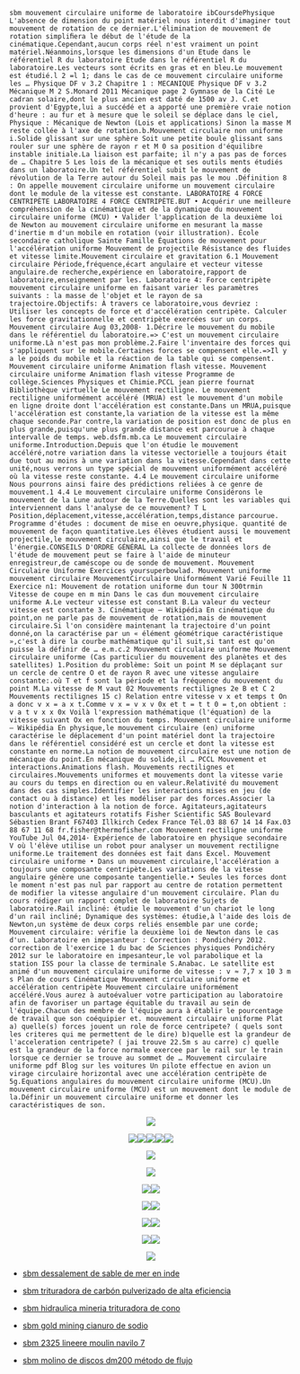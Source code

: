 
```
sbm mouvement circulaire uniforme de laboratoire ibCoursdePhysique L'absence de dimension du point matériel nous interdit d'imaginer tout mouvement de rotation de ce dernier.L'élimination de mouvement de rotation simpliﬁera le début de l'étude de la cinématique.Cependant,aucun corps réel n'est vraiment un point matériel.Néanmoins,lorsque les dimensions d'un Etude dans le référentiel R du laboratoire Etude dans le référentiel R du laboratoire.Les vecteurs sont écrits en gras et en bleu.Le mouvement est étudié.l 2 =l 1; dans le cas de ce mouvement circulaire uniforme les … Physique DF v 3.2 Chapitre 1 : MECANIQUE Physique DF v 3.2 Mécanique M 2 S.Monard 2011 Mécanique page 2 Gymnase de la Cité Le cadran solaire,dont le plus ancien est daté de 1500 av J. C.et provient d'Egypte,lui a succédé et a apporté une première vraie notion d'heure : au fur et à mesure que le soleil se déplace dans le ciel, Physique : Mécanique de Newton (Lois et applications) Sinon la masse M reste collée à l'axe de rotation.b.Mouvement circulaire non uniforme i.Solide glissant sur une sphère Soit une petite boule glissant sans rouler sur une sphère de rayon r et M 0 sa position d'équilibre instable initiale.La liaison est parfaite; il n'y a pas pas de forces de … Chapitre 5 Les lois de la mécanique et ses outils ments étudiés dans un laboratoire.Un tel référentiel subit le mouvement de révolution de la Terre autour du Soleil mais pas le mou .Définition 8 : On appelle mouvement circulaire uniforme un mouvement circulaire dont le module de la vitesse est constante. LABORATOIRE 4 FORCE CENTRIPÈTE LABORATOIRE 4 FORCE CENTRIPÈTE.BUT • Acquérir une meilleure compréhension de la cinématique et de la dynamique du mouvement circulaire uniforme (MCU) • Valider l'application de la deuxième loi de Newton au mouvement circulaire uniforme en mesurant la masse d'inertie m d'un mobile en rotation (voir illustration). École secondaire catholique Sainte Famille Équations de mouvement pour l'accélération uniforme Mouvement de projectile Résistance des fluides et vitesse limite.Mouvement circulaire et gravitation 6.1 Mouvement circulaire Période,fréquence,écart angulaire et vecteur vitesse angulaire.de recherche,expérience en laboratoire,rapport de laboratoire,enseignement par les. Laboratoire 4: Force centripète mouvement circulaire uniforme en faisant varier les paramètres suivants : la masse de l'objet et le rayon de sa trajectoire.Objectifs: À travers ce laboratoire,vous devriez : Utiliser les concepts de force et d'accélération centripète. Calculer les force gravitationnelle et centripète exercées sur un corps. Mouvement circulaire Aug 03,2008· 1.Décrire le mouvement du mobile dans le référentiel du laboratoire.=> C'est un mouvement circulaire uniforme.Là n'est pas mon problème.2.Faire l'inventaire des forces qui s'appliquent sur le mobile.Certaines forces se compensent elle.=>Il y a le poids du mobile et la réaction de la table qui se compensent. Mouvement circulaire uniforme Animation flash vitesse. Mouvement circulaire uniforme Animation flash vitesse Programme de collège.Sciences Physiques et Chimie.PCCL jean pierre fournat Bibliothèque virtuelle Le mouvement rectiligne. Le mouvement rectiligne uniformément accéléré (MRUA) est le mouvement d'un mobile en ligne droite dont l'accélération est constante.Dans un MRUA,puisque l'accélération est constante,la variation de la vitesse est la même chaque seconde.Par contre,la variation de position est donc de plus en plus grande,puisqu'une plus grande distance est parcourue à chaque intervalle de temps. web.dsfm.mb.ca Le mouvement circulaire uniforme.Introduction.Depuis que l'on étudie le mouvement accéléré,notre variation dans la vitesse vectorielle a toujours était due tout au moins à une variation dans la vitesse.Cependant dans cette unité,nous verrons un type spécial de mouvement uniformément accéléré où la vitesse reste constante. 4.4 Le mouvement circulaire uniforme Nous pourrons ainsi faire des prédictions reliées à ce genre de mouvement.1 4.4 Le mouvement circulaire uniforme Considérons le mouvement de la Lune autour de la Terre.Quelles sont les variables qui interviennent dans l'analyse de ce mouvement? T L Position,déplacement,vitesse,accélération,temps,distance parcourue. Programme d'études : document de mise en oeuvre,physique. quantité de mouvement de façon quantitative.Les élèves étudient aussi le mouvement projectile,le mouvement circulaire,ainsi que le travail et l'énergie.CONSEILS D'ORDRE GÉNÉRAL La collecte de données lors de l'étude de mouvement peut se faire à l'aide de minuteur enregistreur,de caméscope ou de sonde de mouvement. Mouvement Circulaire Uniforme Exercices yoursuperbowlad. Mouvement uniforme mouvement circulaire MouvementCirculaire Uniformément Varié Feuille 11 Exercice n1: Mouvement de rotation uniforme dun tour N 300trmin Vitesse de coupe en m min Dans le cas dun mouvement circulaire uniforme A.Le vecteur vitesse est constant B.La valeur du vecteur vitesse est constante 3. Cinématique — Wikipédia En cinématique du point,on ne parle pas de mouvement de rotation,mais de mouvement circulaire.Si l'on considère maintenant la trajectoire d'un point donné,on la caractérise par un « élément géométrique caractéristique »,c'est à dire la courbe mathématique qu'il suit,si tant est qu'on puisse la définir de … e.m.c.2 Mouvement circulaire uniforme Mouvement circulaire uniforme (Cas particulier du mouvement des planètes et des satellites) 1.Position du problème: Soit un point M se déplaçant sur un cercle de centre O et de rayon R avec une vitesse angulaire constante:.où T et f sont la période et la fréquence du mouvement du point M.La vitesse de M vaut 02 Mouvements rectilignes 2e B et C 2 Mouvements rectilignes 15 c) Relation entre vitesse v x et temps t On a donc v x = a x t.Comme v x = v x v 0x et t = t t 0 = t,on obtient : v a t v x x 0x Voilà l'expression mathématique (l'équation) de la vitesse suivant Ox en fonction du temps. Mouvement circulaire uniforme — Wikipédia En physique,le mouvement circulaire (en) uniforme caractérise le déplacement d'un point matériel dont la trajectoire dans le référentiel considéré est un cercle et dont la vitesse est constante en norme.La notion de mouvement circulaire est une notion de mécanique du point.En mécanique du solide,il … PCCL Mouvement et interactions.Animations flash. Mouvements rectilignes et circulaires.Mouvements uniformes et mouvements dont la vitesse varie au cours du temps en direction ou en valeur.Relativité du mouvement dans des cas simples.Identifier les interactions mises en jeu (de contact ou à distance) et les modéliser par des forces.Associer la notion d'interaction à la notion de force. Agitateurs,agitateurs basculants et agitateurs rotatifs Fisher Scientific SAS Boulevard Sébastien Brant F67403 Illkirch Cedex France Tél.03 88 67 14 14 Fax.03 88 67 11 68 fr.fisher@thermofisher.com Mouvement rectiligne uniforme YouTube Jul 04,2014· Expérience de laboratoire en physique secondaire V où l'élève utilise un robot pour analyser un mouvement rectiligne uniforme.Le traitement des données est fait dans Excel. Mouvement circulaire uniforme • Dans un mouvement circulaire,l'accélération a toujours une composante centripète.Les variations de la vitesse angulaire génère une composante tangentielle.• Seules les forces dont le moment n'est pas nul par rapport au centre de rotation permettent de modifier la vitesse angulaire d'un mouvement circulaire. Plan du cours rédiger un rapport complet de laboratoire Sujets de laboratoire.Rail incliné: étudie le mouvement d'un chariot le long d'un rail incliné; Dynamique des systèmes: étudie,à l'aide des lois de Newton,un système de deux corps reliés ensemble par une corde; Mouvement circulaire: vérifie la deuxième loi de Newton dans le cas d'un. Laboratoire en impesanteur : Correction : Pondichéry 2012. correction de l'exercice 1 du bac de Sciences physiques Pondichéry 2012 sur le laboratoire en impesanteur,le vol parabolique et la station ISS pour la classe de terminale S.Anabac. Le satellite est animé d'un mouvement circulaire uniforme de vitesse : v ≈ 7,7 x 10 3 m s Plan de cours Cinématique Mouvement circulaire uniforme et accélération centripète Mouvement circulaire uniformément accéléré.Vous aurez à autoévaluer votre participation au laboratoire afin de favoriser un partage équitable du travail au sein de l'équipe.Chacun des membre de l'équipe aura à établir le pourcentage de travail que son coéquipier et. mouvement circulaire uniforme Plat a) quelle(s) forces jouent un role de force centripete? ( quels sont les criteres qui me permettent de le dire) b)quelle est la grandeur de l'acceleration centripete? ( jai trouve 22.5m s au carre) c) quelle est la grandeur de la force normale exercee par le rail sur le train lorsque ce dernier se trouve au sommet de … Mouvement circulaire uniforme pdf Blog sur les voitures Un pilote effectue en avion un virage circulaire horizontal avec une accélération centripète de 5g.Equations angulaires du mouvement circulaire uniforme (MCU).Un mouvement circulaire uniforme (MCU) est un mouvement dont le module de la.Définir un mouvement circulaire uniforme et donner les caractéristiques de son. 
```

<div align="center">

<a href="https://es-crusher.shibang-china.com/github&k=sbm+mouvement+circulaire+uniforme+de+laboratoire+ib"><img src="https://static.shibang-china.com/es/crusher/logo.jpg"></a>

<a href="https://es-crusher.shibang-china.com/github&k=sbm+mouvement+circulaire+uniforme+de+laboratoire+ib"><img src="https://static.shibang-china.com/es/crusher/index.jpg"></a><a href="https://es-crusher.shibang-china.com/material.htmlgithub&k=sbm+mouvement+circulaire+uniforme+de+laboratoire+ib"><img src="https://static.shibang-china.com/es/crusher/material.jpg"></a><a href="https://es-crusher.shibang-china.com/application.htmlgithub&k=sbm+mouvement+circulaire+uniforme+de+laboratoire+ib"><img src="https://static.shibang-china.com/es/crusher/application.jpg"></a><a href="https://es-crusher.shibang-china.com/aboutus.htmlgithub&k=sbm+mouvement+circulaire+uniforme+de+laboratoire+ib"><img src="https://static.shibang-china.com/es/crusher/aboutus.jpg"></a><a href="https://es-crusher.shibang-china.com/contact.htmlgithub&k=sbm+mouvement+circulaire+uniforme+de+laboratoire+ib"><img src="https://static.shibang-china.com/es/crusher/contact.jpg"></a>

<a href="https://es-crusher.shibang-china.com/github&k=sbm+mouvement+circulaire+uniforme+de+laboratoire+ib"><img src="https://static.shibang-china.com/es/crusher/banner.jpg"></a>

<a href="https://swt.shibang-china.com/github&k=sbm+mouvement+circulaire+uniforme+de+laboratoire+ib"><img src="https://static.shibang-china.com/es/crusher/text.jpg"></a>

<a href="https://swt.shibang-china.com/github&k=sbm+mouvement+circulaire+uniforme+de+laboratoire+ib"><img src="https://static.shibang-china.com/es/crusher/chat.jpg"></a><a href="https://es-crusher.shibang-china.com/contact.htmlgithub&k=sbm+mouvement+circulaire+uniforme+de+laboratoire+ib"><img src="https://static.shibang-china.com/es/crusher/message.jpg"></a>

<a href="https://es-crusher.shibang-china.com/products/pe.htmlgithub&k=sbm+mouvement+circulaire+uniforme+de+laboratoire+ib"><img src="https://static.shibang-china.com/es/crusher/pe.jpg"></a><a href="https://es-crusher.shibang-china.com/products/pf.htmlgithub&k=sbm+mouvement+circulaire+uniforme+de+laboratoire+ib"><img src="https://static.shibang-china.com/es/crusher/pf.jpg"></a>

<a href="https://es-crusher.shibang-china.com/products/hpt.htmlgithub&k=sbm+mouvement+circulaire+uniforme+de+laboratoire+ib"><img src="https://static.shibang-china.com/es/crusher/hpt.jpg"></a><a href="https://es-crusher.shibang-china.com/products/vsi.htmlgithub&k=sbm+mouvement+circulaire+uniforme+de+laboratoire+ib"><img src="https://static.shibang-china.com/es/crusher/vsi.jpg"></a>

<a href="https://es-crusher.shibang-china.com/products/klv.htmlgithub&k=sbm+mouvement+circulaire+uniforme+de+laboratoire+ib"><img src="https://static.shibang-china.com/es/crusher/klv.jpg"></a><a href="https://es-crusher.shibang-china.com/products/portable.htmlgithub&k=sbm+mouvement+circulaire+uniforme+de+laboratoire+ib"><img src="https://static.shibang-china.com/es/crusher/portable.jpg"></a>

<a href="https://swt.shibang-china.com/github&k=sbm+mouvement+circulaire+uniforme+de+laboratoire+ib"><img src="https://static.shibang-china.com/es/crusher/case.jpg"></a>

</div>


* [sbm dessalement de sable de mer en inde](sbm%20dessalement%20de%20sable%20de%20mer%20en%20inde.md)

* [sbm trituradora de carbón pulverizado de alta eficiencia](sbm%20trituradora%20de%20carb%C3%B3n%20pulverizado%20de%20alta%20eficiencia.md)

* [sbm hidraulica mineria trituradora de cono](sbm%20hidraulica%20mineria%20trituradora%20de%20cono.md)

* [sbm gold mining cianuro de sodio](sbm%20gold%20mining%20cianuro%20de%20sodio.md)

* [sbm 2325 lineere moulin navilo 7](sbm%202325%20lineere%20moulin%20navilo%207.md)

* [sbm molino de discos dm200 método de flujo](sbm%20molino%20de%20discos%20dm200%20m%C3%A9todo%20de%20flujo.md)